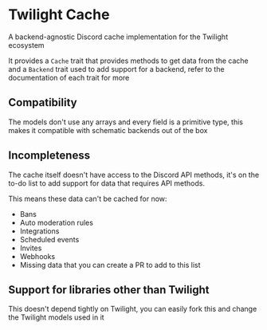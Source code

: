 # Twilight Cache

A backend-agnostic Discord cache implementation for the Twilight ecosystem

It provides a `Cache` trait that provides methods to get data from the cache and a `Backend` trait used to add support
for a backend, refer to the documentation of each trait for more

## Compatibility

The models don't use any arrays and every field is a primitive type, this makes it compatible with schematic backends
out of the box

## Incompleteness

The cache itself doesn't have access to the Discord API methods, it's on the to-do list to add support for data that requires API methods.

This means these data can't be cached for now:

- Bans
- Auto moderation rules
- Integrations
- Scheduled events
- Invites
- Webhooks
- Missing data that you can create a PR to add to this list

## Support for libraries other than Twilight

This doesn't depend tightly on Twilight, you can easily fork this and change the Twilight models used in it